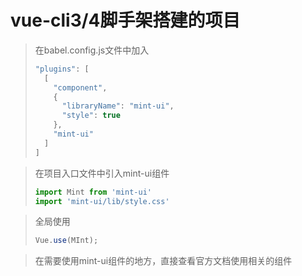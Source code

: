 # vue-cli3/4脚手架搭建的项目

> 在babel.config.js文件中加入
>
> ```javascript
> "plugins": [
>   [
>     "component",
>     {
>       "libraryName": "mint-ui",
>       "style": true
>     },
>     "mint-ui"
>   ]
> ]
> ```

> 在项目入口文件中引入mint-ui组件
>
> ```javascript
> import Mint from 'mint-ui'
> import 'mint-ui/lib/style.css'
> ```

> 全局使用
>
> ```javascript
> Vue.use(MInt);
> ```

> 在需要使用mint-ui组件的地方，直接查看官方文档使用相关的组件